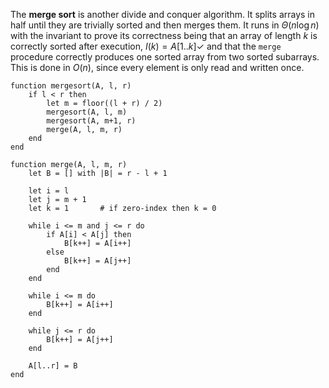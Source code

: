 
The **merge sort** is another divide and conquer algorithm. It splits arrays in half until they are trivially sorted and then merges them. It runs in $\Theta(n \log n)$ with the invariant to prove its correctness being that an array of length $k$ is correctly sorted after execution, $I(k) = A[1 .. k] \checkmark$ and that the `merge` procedure correctly produces one sorted array from two sorted subarrays. This is done in $O(n)$, since every element is only read and written once.

```
function mergesort(A, l, r)
	if l < r then
		let m = floor((l + r) / 2)
		mergesort(A, l, m)
		mergesort(A, m+1, r)
		merge(A, l, m, r)
	end
end

function merge(A, l, m, r)
	let B = [] with |B| = r - l + 1
	
	let i = l
	let j = m + 1
	let k = 1		# if zero-index then k = 0 
	
	while i <= m and j <= r do
		if A[i] < A[j] then
			B[k++] = A[i++]
		else
			B[k++] = A[j++]
		end
	end
	
	while i <= m do
		B[k++] = A[i++]
	end
	
	while j <= r do
		B[k++] = A[j++]
	end
	
	A[l..r] = B
end
```